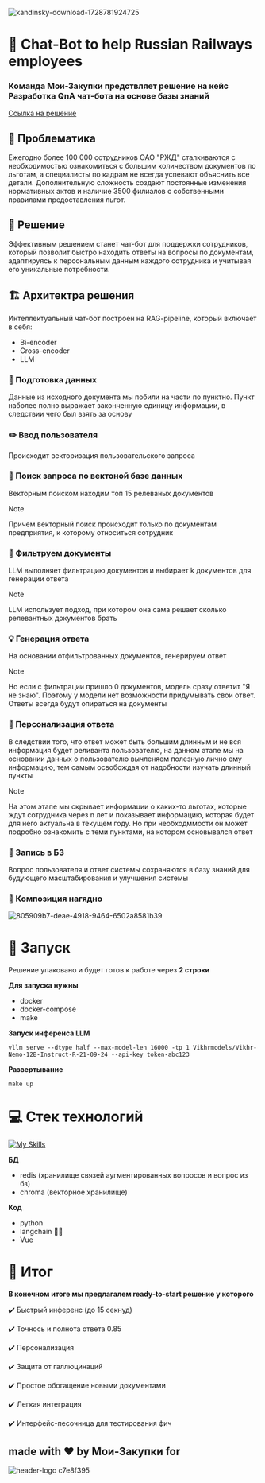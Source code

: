 ![kandinsky-download-1728781924725](https://github.com/user-attachments/assets/c6ab919f-66e3-4b5e-b0bb-edf1de4e5f9a)

# :robot: Chat-Bot to help Russian Railways employees

### Команда Мои-Закупки предствляет решение на кейс Разработка QnA чат-бота на основе базы знаний
[Ссылка на решение](https://)


## :exploding_head: Проблематика

Ежегодно более 100 000 сотрудников ОАО "РЖД" сталкиваются с необходимостью ознакомиться с большим количеством документов по льготам, а специалисты по кадрам не всегда успевают объяснить все детали. Дополнительную сложность создают постоянные изменения нормативных актов и наличие 3500 филиалов с собственными правилами предоставления льгот.
## :hugs: Решение

Эффективным решением станет чат-бот для поддержки сотрудников, который позволит быстро находить ответы на вопросы по документам, адаптируясь к персональным данным каждого сотрудника и учитывая его уникальные потребности.

## :building_construction: Архитектра решения

Интеллектуальный чат-бот построен на RAG-pipeline, который включает в себя:
- Bi-encoder
- Cross-encoder
- LLM

### :hammer: Подготовка данных

Данные из исходного документа мы побили на части по пунктно. Пункт наболее полно выражает законченную единицу информации, в следствии чего был взять за основу

### :pencil2: Ввод пользователя

Происходит векторизация пользовательского запроса

### :mag_right: Поиск запроса по вектоной базе данных

Векторным поиском находим топ 15 релеваных документов

>[!Note]
>Причем векторный поиск происходит только по документам предприятия, к которому относиться сотрудник
>

### :bookmark_tabs: Фильтруем документы

LLM выполняет фильтрацию документов и выбирает k документов для генерации ответа

>[!Note]
>LLM использует подход, при котором она сама решает сколько релевантных документов брать 
>

### :bulb: Генерация ответа

На основании отфильтрованных документов, генерируем ответ
> [!Note]
> Но если с фильтрации пришло 0 документов, модель сразу ответит "Я не знаю". Поэтому у модели нет возможности
> придумывать свои ответ. Ответы всегда будут опираться на документы
>

### :haircut: Персонализация ответа

В следствии того, что ответ может быть большим длинным и не вся информация будет реливанта пользователю, на данном этапе мы на основании данных о пользователю вычленяем полезную лично ему информацию, тем самым освобождая от надобности изучать длинный пункты
> [!Note]
> На этом этапе мы скрывает информации о каких-то льготах, которые ждут сотрудника через n лет и показывает информацию,
> которая будет для него актуальна в текущем году. Но при необходммости он может подробно ознакомить с теми пунктами, на котором
> основывался ответ
>

### :floppy_disk: Запись в БЗ

Вопрос пользователя и ответ системы сохраняются в базу знаний для будующего масштабирования и улучшения системы

### :bricks: Композиция нагядно
![805909b7-deae-4918-9464-6502a8581b39](https://github.com/user-attachments/assets/edef0ea9-8aa3-4e58-8a86-2b272e5c6295)

# :rocket: Запуск
Решение упаковано и будет готов к работе через **2 строки**

**Для запуска нужны**
- docker
- docker-compose
- make

**Запуск инференса LLM**
```
vllm serve --dtype half --max-model-len 16000 -tp 1 Vikhrmodels/Vikhr-Nemo-12B-Instruct-R-21-09-24 --api-key token-abc123
```

**Развертывание**
```
make up
```

# :computer: Стек технологий
[![My Skills](https://skillicons.dev/icons?i=python,vue,redis)](https://skillicons.dev) 

**БД**
- redis (хранилище связей аугментированных вопросов и вопрос из бз)
- chroma (векторное хранилище)

**Код**
- python
- langchain 🦜️🔗
- Vue

# :checkered_flag: Итог
**В конечном итоге мы предлагалем ready-to-start решение у которого**

:heavy_check_mark: Быстрый инференс (до 15 секнуд)

:heavy_check_mark: Точнось и полнота ответа 0.85

:heavy_check_mark: Персонализация

:heavy_check_mark: Защита от галлюцинаций

:heavy_check_mark: Простое обогащение новыми документами

:heavy_check_mark: Легкая интеграция

:heavy_check_mark: Интерфейс-песочница для тестирования фич

## made with ♥️ by Мои-Закупки for
![header-logo c7e8f395](https://github.com/user-attachments/assets/8a56ca15-e17a-4ab6-b864-017fce804610)



